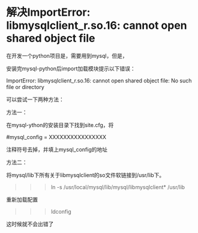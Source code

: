 # 解决ImportError: libmysqlclient_r.so.16: cannot open shared object file

在开发一个python项目是，需要用到mysql，但是，

安装完mysql-python后import加载模块提示以下错误：

ImportError: libmysqlclient_r.so.16: cannot open shared object file: No such
file or directory

可以尝试一下两种方法：

方法一：

在mysql-ython的安装目录下找到site.cfg，将

#mysql_config = XXXXXXXXXXXXXXXX

注释符号去掉，并填上mysql_config的地址

  

方法二：

将mysql/lib下所有关于libmysqlclient的so文件软链接到/usr/lib下。

>>> ln -s /usr/local/mysql/lib/mysql/libmysqlclient* /usr/lib

重新加载配置

>>> ldconfig

这时候就不会出错了

  

